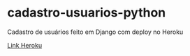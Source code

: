 # cadastro-usuarios-python
Cadastro de usuários feito em Django com deploy no Heroku

<a href="https://cadastro-usuarios-python.herokuapp.com/">Link Heroku</a>
